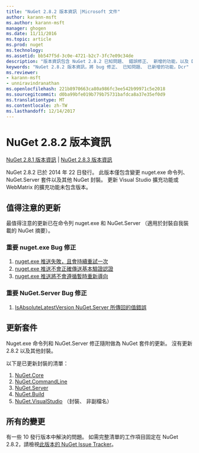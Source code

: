 ```yaml
---
title: "NuGet 2.8.2 版本資訊 |Microsoft 文件"
author: karann-msft
ms.author: karann-msft
manager: ghogen
ms.date: 11/11/2016
ms.topic: article
ms.prod: nuget
ms.technology: 
ms.assetid: bb547f5d-3c0e-4721-b2c7-3fc7e09c34de
description: "版本資訊包含 NuGet 2.8.2 已知問題、 錯誤修正、 新增的功能，以及 Dcr。"
keywords: "NuGet 2.8.2 版本資訊，將 bug 修正、 已知問題、 已新增的功能，Dcr"
ms.reviewer:
- karann-msft
- unniravindranathan
ms.openlocfilehash: 221b8970663ca80a986fc3ee542b99971c5e2018
ms.sourcegitcommit: d0ba99bfe019b779b75731bafdca8a37e35ef0d9
ms.translationtype: MT
ms.contentlocale: zh-TW
ms.lasthandoff: 12/14/2017
---
```

# <a name="nuget-282-release-notes"></a>NuGet 2.8.2 版本資訊

[NuGet 2.8.1 版本資訊](../release-notes/nuget-2.8.1.md) | [NuGet 2.8.3 版本資訊](../release-notes/nuget-2.8.3.md)

NuGet 2.8.2 已於 2014 年 22 日發行。  此版本僅包含變更 nuget.exe 命令列、 NuGet.Server 套件以及其他 NuGet 封裝。  更新 Visual Studio 擴充功能或 WebMatrix 的擴充功能未包含版本。

## <a name="notable-updates"></a>值得注意的更新

最值得注意的更新已在命令列 nuget.exe 和 NuGet.Server （適用於封裝自我裝載的 NuGet 摘要）。

### <a name="important-nugetexe-bug-fixes"></a>重要 nuget.exe Bug 修正

1. [nuget.exe 推送失敗，且會持續重試一次](https://nuget.codeplex.com/workitem/4000)
1. [nuget.exe 推送不會正確傳送基本驗證認證](https://nuget.codeplex.com/workitem/4109)
1. [nuget.exe 推送將不會遵循暫時重新導向](https://nuget.codeplex.com/workitem/4050)

### <a name="important-nugetserver-bug-fix"></a>重要 NuGet.Server Bug 修正

1. [IsAbsoluteLatestVersion NuGet.Server 所傳回的值錯誤](https://nuget.codeplex.com/workitem/4147)

## <a name="packages-updated"></a>更新套件

Nuget.exe 命令列和 NuGet.Server 修正隨附做為 NuGet 套件的更新。  沒有更新 2.8.2 以及其他封裝。

以下是已更新封裝的清單：

1. [NuGet.Core](https://www.nuget.org/packages/NuGet.Core/)
1. [NuGet.CommandLine](https://www.nuget.org/packages/NuGet.CommandLine/)
1. [NuGet.Server](https://www.nuget.org/packages/NuGet.Server/)
1. [NuGet.Build](https://www.nuget.org/packages/NuGet.Build/)
1. [NuGet.VisualStudio](https://www.nuget.org/packages/NuGet.VisualStudio/) （封裝、 非副檔名）

## <a name="all-changes"></a>所有的變更
有一些 10 發行版本中解決的問題。 如需完整清單的工作項目固定在 NuGet 2.8.2，請檢視[此版本的 NuGet Issue Tracker](https://nuget.codeplex.com/workitem/list/advanced?keyword=&status=All&type=All&priority=All&release=NuGet%202.8.2&assignedTo=All&component=All&sortField=LastUpdatedDate&sortDirection=Descending&page=0&reasonClosed=All)。
